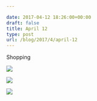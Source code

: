 ```yaml
---

date: 2017-04-12 18:26:00+00:00
draft: false
title: April 12
type: post
url: /blog/2017/4/april-12
---
```


Shopping



  
![](/images/2017-04-12-20174april-12/IMG_0911.jpg)

  

  
![](/images/2017-04-12-20174april-12/IMG_0912.jpg)

  

  
![](/images/2017-04-12-20174april-12/IMG_0913.jpg)

  


